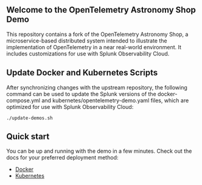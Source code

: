 <!-- markdownlint-disable-next-line -->

## Welcome to the OpenTelemetry Astronomy Shop Demo

This repository contains a fork of the OpenTelemetry Astronomy Shop, a microservice-based
distributed system intended to illustrate the implementation of OpenTelemetry in
a near real-world environment. It includes customizations for use with Splunk Observability Cloud.


## Update Docker and Kubernetes Scripts

After synchronizing changes with the upstream repository, the following command can be used to update the Splunk versions of the docker-compose.yml and kubernetes/opentelemetry-demo.yaml files, which are optimized for use with Splunk Observability Cloud: 

````
./update-demos.sh
````

## Quick start

You can be up and running with the demo in a few minutes. Check out the docs for
your preferred deployment method:

- [Docker](https://lantern.splunk.com/Data_Descriptors/Docker/Setting_up_the_OpenTelemetry_Demo_in_Docker)
- [Kubernetes](https://lantern.splunk.com/Data_Descriptors/Kubernetes/Setting_up_the_OpenTelemetry_Demo_in_Kubernetes)
